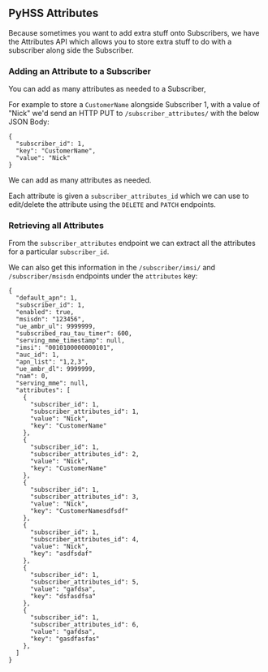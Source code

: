 ## PyHSS Attributes

Because sometimes you want to add extra stuff onto Subscribers, we have the Attributes API which allows you to store extra stuff to do with a subscriber along side the Subscriber.

### Adding an Attribute to a Subscriber

You can add as many attributes as needed to a Subscriber,

For example to store a `CustomerName` alongside Subscriber 1, with a value of "Nick" we'd send an HTTP PUT to `/subscriber_attributes/` with the below JSON Body:

```
{
  "subscriber_id": 1,
  "key": "CustomerName",
  "value": "Nick"
}
```

We can add as many attributes as needed.

Each attribute is given a `subscriber_attributes_id` which we can use to edit/delete the attribute using the `DELETE` and `PATCH` endpoints.

### Retrieving all Attributes

From the `subscriber_attributes` endpoint we can extract all the attributes for a particular `subscriber_id`.

We can also get this information in the `/subscriber/imsi/` and `/subscriber/msisdn` endpoints under the `attributes` key:

```
{
  "default_apn": 1,
  "subscriber_id": 1,
  "enabled": true,
  "msisdn": "123456",
  "ue_ambr_ul": 9999999,
  "subscribed_rau_tau_timer": 600,
  "serving_mme_timestamp": null,
  "imsi": "0010100000000101",
  "auc_id": 1,
  "apn_list": "1,2,3",
  "ue_ambr_dl": 9999999,
  "nam": 0,
  "serving_mme": null,
  "attributes": [
    {
      "subscriber_id": 1,
      "subscriber_attributes_id": 1,
      "value": "Nick",
      "key": "CustomerName"
    },
    {
      "subscriber_id": 1,
      "subscriber_attributes_id": 2,
      "value": "Nick",
      "key": "CustomerName"
    },
    {
      "subscriber_id": 1,
      "subscriber_attributes_id": 3,
      "value": "Nick",
      "key": "CustomerNamesdfsdf"
    },
    {
      "subscriber_id": 1,
      "subscriber_attributes_id": 4,
      "value": "Nick",
      "key": "asdfsdaf"
    },
    {
      "subscriber_id": 1,
      "subscriber_attributes_id": 5,
      "value": "gafdsa",
      "key": "dsfasdfsa"
    },
    {
      "subscriber_id": 1,
      "subscriber_attributes_id": 6,
      "value": "gafdsa",
      "key": "gasdfasfas"
    },
  ]
}
```